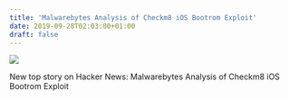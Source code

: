 ```yaml
---
title: 'Malwarebytes Analysis of Checkm8 iOS Bootrom Exploit'
date: 2019-09-28T02:03:00+01:00
draft: false
---
```


![](https://ifttt.com/images/no_image_card.png)  

New top story on Hacker News: Malwarebytes Analysis of Checkm8 iOS Bootrom Exploit
